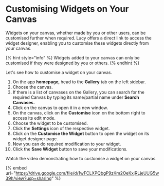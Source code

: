 # Customising Widgets on Your Canvas

Widgets on your canvas, whether made by you or other users, can be customised further when required. Lucy offers a direct link to access the widget designer, enabling you to customise these widgets directly from your canvas.

{% hint style="info" %}
Widgets added to your canvas can only be customised if they were designed by you or others.
{% endhint %}

Let's see how to customise a widget on your canvas.

1. On the app **homepage**, head to the **Gallery** tab on the left sidebar.
2. Choose the canvas.
3. If there is a list of canvases on the Gallery, you can search for the required Canvas by typing its name/partial name under **Search Canvases.**
4. Click on the canvas to open it in a new window.
5. On the canvas, click on the **Customise** icon on the bottom right to access its edit mode.
6. Choose the widget to be customised.
7. Click the **Settings** icon of the respective widget.
8. Click on the **Customise the Widget** button to open the widget on its widget designer page.
9. Now you can do required modification to your widget.
10. Click the **Save Widget** button to save your modifications.

Watch the video demonstrating how to customise a widget on your canvas.

{% embed url="https://drive.google.com/file/d/1wFCLXPQbgP9zKm2OeKxjRLjeUUG5w39h/view?usp=sharing" %}
